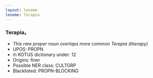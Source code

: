 ```yaml
---
layout: lexeme
lexeme: Terapia
---
```


###  Terapia₁

* _This rare proper noun overlaps more common *Terapia* (therapy)_
* UPOS:  PROPN
* in KOTUS dictionary under:  12
* Origins: finer 
* Possible NER class:  CULTGRP
* Blacklisted:  PROPN-BLOCKING

